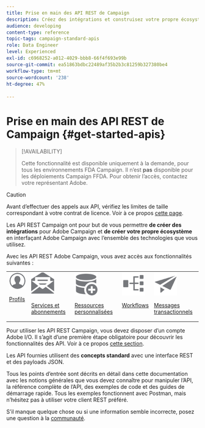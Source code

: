 ```yaml
---
title: Prise en main des API REST de Campaign
description: Créez des intégrations et construisez votre propre écosystème en interfaçant Campaign avec un ensemble de technologies.
audience: developing
content-type: reference
topic-tags: campaign-standard-apis
role: Data Engineer
level: Experienced
exl-id: c6968252-a012-4029-bbb8-66f4f693e99b
source-git-commit: ea51863bdbc22489af35b2b3c81259b327380be4
workflow-type: tm+mt
source-wordcount: '238'
ht-degree: 47%

---
```


# Prise en main des API REST de Campaign {#get-started-apis}

>[!AVAILABILITY]
>
>Cette fonctionnalité est disponible uniquement à la demande, pour tous les environnements FDA Campaign. Il n’est **pas** disponible pour les déploiements Campaign FFDA. Pour obtenir l’accès, contactez votre représentant Adobe.

>[!CAUTION]
>
>Avant d’effectuer des appels aux API, vérifiez les limites de taille correspondant à votre contrat de licence. Voir à ce propos [cette page](https://helpx.adobe.com/fr/legal/product-descriptions/campaign-standard.html#RessourcesdinfrastructureinformatiqueparniveauxdeProfilsactifs).

Les API REST Campaign ont pour but de vous permettre **de créer des intégrations** pour Adobe Campaign et **de créer votre propre écosystème** en interfaçant Adobe Campaign avec l’ensemble des technologies que vous utilisez.

Avec les API REST Adobe Campaign, vous avez accès aux fonctionnalités suivantes :

<table><tr>
 <td valign="top"><a href="retrieving-profiles.md"><img width="60px" alt="conditions" src="assets/icon_profile.svg"/></a><p><a href="retrieving-profiles.md">Profils</a></p></td>
<td valign="top"><a href="creating-a-service.md"><img width="60px" alt="conditions" src="assets/icon_services.svg"/></a><p><a href="creating-a-service.md">Services et abonnements</a></p></td>
<td valign="top"><a href="interacting-with-custom-resources.md"><img width="60px" alt="conditions" src="assets/icon_customresources.svg"/></a><p><a href="interacting-with-custom-resources.md">Ressources personnalisées</a></p></td>
<td valign="top"><a href="controlling-a-workflow.md"><img width="60px" alt="conditions" src="assets/icon_workflows.svg"/></a><p><a href="controlling-a-workflow.md">Workflows</a></p></td>
<td valign="top"><a href="managing-transactional-messages.md"><img width="60px" alt="conditions" src="assets/icon_transactionalmessage.svg"/></a><p><a href="managing-transactional-messages.md">Messages transactionnels</a></p></td>
</tr></table>

Pour utiliser les API REST Campaign, vous devez disposer d’un compte Adobe I/O. Il s’agit d’une première étape obligatoire pour découvrir les fonctionnalités des API.
Voir à ce propos [cette section](setting-up-api-access.md).

Les API fournies utilisent des **concepts standard** avec une interface REST et des payloads JSON.

Tous les points d’entrée sont décrits en détail dans cette documentation avec les notions générales que vous devez connaître pour manipuler l’API, la référence complète de l’API, des exemples de code et des guides de démarrage rapide. Tous les exemples fonctionnent avec Postman, mais n’hésitez pas à utiliser votre client REST préféré.

S’il manque quelque chose ou si une information semble incorrecte, posez une question à la [communauté](https://experienceleaguecommunities.adobe.com/t5/adobe-campaign-standard/ct-p/adobe-campaign-standard-community?profile.language=fr).
